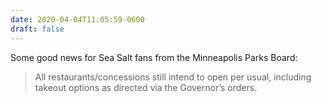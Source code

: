 ```yaml
---
date: 2020-04-04T11:05:59-0600
draft: false
---
```




Some good news for Sea Salt fans from the Minneapolis Parks Board:

> All restaurants/concessions still intend to open per usual, including takeout options as directed via the Governor’s orders.



